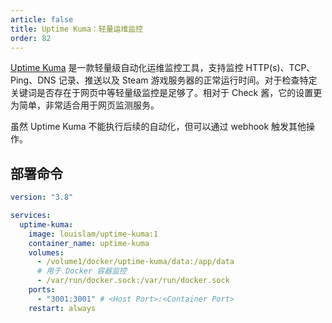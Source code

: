 ```yaml
---
article: false
title: Uptime Kuma：轻量运维监控
order: 82
---
```


[Uptime Kuma](https://github.com/louislam/uptime-kuma) 是一款轻量级自动化运维监控工具，支持监控 HTTP(s)、TCP、Ping、DNS 记录、推送以及 Steam 游戏服务器的正常运行时间。对于检查特定关键词是否存在于网页中等轻量级监控是足够了。相对于 Check 酱，它的设置更为简单，非常适合用于网页监测服务。

虽然 Uptime Kuma 不能执行后续的自动化，但可以通过 webhook 触发其他操作。

## 部署命令

```yml
version: "3.8"

services:
  uptime-kuma:
    image: louislam/uptime-kuma:1
    container_name: uptime-kuma
    volumes:
      - /volume1/docker/uptime-kuma/data:/app/data
      # 用于 Docker 容器监控
      - /var/run/docker.sock:/var/run/docker.sock
    ports:
      - "3001:3001" # <Host Port>:<Container Port>
    restart: always
```
